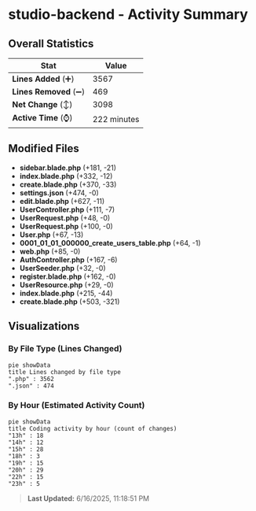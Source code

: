 # studio-backend - Activity Summary 

## Overall Statistics

| Stat                   | Value                                                             |
| ---------------------- | ----------------------------------------------------------------- |
| **Lines Added** (➕)   | 3567                                          |
| **Lines Removed** (➖) | 469                                        |
| **Net Change** (↕)    | 3098                |
| **Active Time** (⌚)   | 222 minutes |


## Modified Files
- **sidebar.blade.php** (+181, -21)
- **index.blade.php** (+332, -12)
- **create.blade.php** (+370, -33)
- **settings.json** (+474, -0)
- **edit.blade.php** (+627, -11)
- **UserController.php** (+111, -7)
- **UserRequest.php** (+48, -0)
- **UserRequest.php** (+100, -0)
- **User.php** (+67, -13)
- **0001_01_01_000000_create_users_table.php** (+64, -1)
- **web.php** (+85, -0)
- **AuthController.php** (+167, -6)
- **UserSeeder.php** (+32, -0)
- **register.blade.php** (+162, -0)
- **UserResource.php** (+29, -0)
- **index.blade.php** (+215, -44)
- **create.blade.php** (+503, -321)

## Visualizations

### By File Type (Lines Changed)

```mermaid
pie showData
title Lines changed by file type
".php" : 3562
".json" : 474
```

### By Hour (Estimated Activity Count)

```mermaid
pie showData
title Coding activity by hour (count of changes)
"13h" : 18
"14h" : 12
"15h" : 28
"18h" : 3
"19h" : 15
"20h" : 29
"22h" : 15
"23h" : 5
```


> **Last Updated:** 6/16/2025, 11:18:51 PM